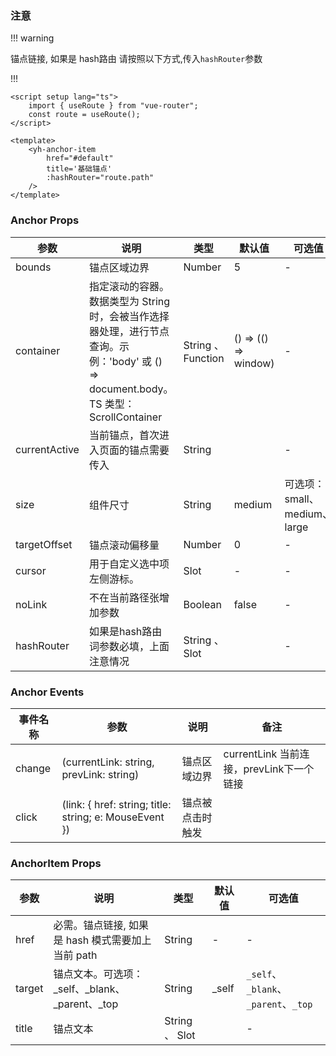 

### 注意

!!! warning 

锚点链接, 如果是 hash路由 请按照以下方式,传入`hashRouter`参数

!!!

```vue
<script setup lang="ts"> 
    import { useRoute } from "vue-router";
    const route = useRoute();
</script> 

<template> 
    <yh-anchor-item 
        href="#default" 
        title='基础锚点' 	
        :hashRouter="route.path"
    /> 
</template>
```
### Anchor Props

| 参数          | 说明                                                         | 类型              | 默认值               | 可选值                     |
| ------------- | ------------------------------------------------------------ | ----------------- | -------------------- | -------------------------- |
| bounds        | 锚点区域边界                                                 | Number            | 5                    | -                          |
| container     | 指定滚动的容器。数据类型为 String 时，会被当作选择器处理，进行节点查询。示例：'body' 或 () => document.body。TS 类型：ScrollContainer | String 、 Function | () => (() => window) | -                          |
| currentActive | 当前锚点，首次进入页面的锚点需要传入                         | String            |                      | -                          |
| size          | 组件尺寸                                                     | String            | medium               | 可选项：small、medium、large |
| targetOffset  | 锚点滚动偏移量                                               | Number            | 0                    | -                          |
| cursor        | 用于自定义选中项左侧游标。                                   | Slot              | -                    | -                          |
| noLink        | 不在当前路径张增加参数                                       | Boolean           | false                | -                          |
| hashRouter    | 如果是hash路由 词参数必填，上面注意情况                      | String 、 Slot     |                      | -                          |

### Anchor Events

| 事件名称 | 参数                                                   | 说明             | 备注                                     |
| -------- | ------------------------------------------------------ | ---------------- | ---------------------------------------- |
| change   | (currentLink: string, prevLink: string)                | 锚点区域边界     | currentLink 当前连接，prevLink下一个链接 |
| click    | (link: { href: string; title: string; e: MouseEvent }) | 锚点被点击时触发 |                                          |

### AnchorItem Props

| 参数   | 说明                                              | 类型          | 默认值 | 可选值                    |
| ------ | ------------------------------------------------- | ------------- | ------ | ------------------------- |
| href   | 必需。锚点链接, 如果是 hash 模式需要加上当前 path | String        | -      | -                         |
| target | 锚点文本。可选项：_self、_blank、_parent、_top       | String        | _self  | `_self`、`_blank`、`_parent`、`_top` |
| title  | 锚点文本                                          | String 、 Slot |        | -                         |